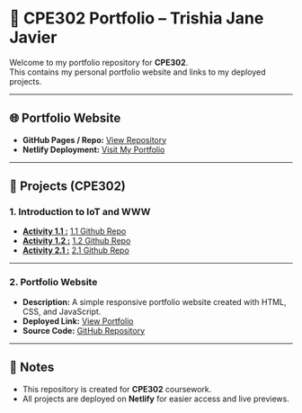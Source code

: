 # 📌 CPE302 Portfolio – Trishia Jane Javier

Welcome to my portfolio repository for **CPE302**.  
This contains my personal portfolio website and links to my deployed projects.

---

## 🌐 Portfolio Website
- **GitHub Pages / Repo:** [View Repository](https://github.com/tijeyy/)  
- **Netlify Deployment:** [Visit My Portfolio](https://tijeyyy.netlify.app/)

---

## 📂 Projects (CPE302)

### 1. Introduction to IoT and WWW
- [**Activity 1.1 :**](https://cpe302act1-1.netlify.app/) [1.1 Github Repo](https://github.com/tijeyy/cpe302_act1.1)
- [**Activity 1.2 :**](https://cpe302act1-2.netlify.app/) [1.2 Github Repo ](https://github.com/tijeyy/cpe302_act1.2)
- [**Activity 2.1 :**](https://cpe302act2-1.netlify.app/) [2.1 Github Repo](https://github.com/tijeyy/cpe302_act2.1)

---

### 2. Portfolio Website
- **Description:** A simple responsive portfolio website created with HTML, CSS, and JavaScript.  
- **Deployed Link:** [View Portfolio](https://tijeyyy.netlify.app/)
- **Source Code:** [GitHub Repository](https://github.com/tijeyy/CPE302_ACTIVITIES)

---

## 📝 Notes
- This repository is created for **CPE302** coursework.  
- All projects are deployed on **Netlify** for easier access and live previews.  
